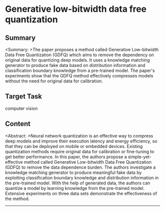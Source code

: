 # Generative low-bitwidth data free quantization

## Summary

<Summary: >The paper proposes a method called Generative Low-bitwidth Data Free Quantization (GDFQ) which aims to remove the dependency on original data for quantizing deep models. It uses a knowledge matching generator to produce fake data based on distribution information and classification boundary knowledge from a pre-trained model. The paper's experiments show that the GDFQ method effectively compresses models without the need for original data for calibration.


## Target Task

computer vision

## Content

<Abstract: >Neural network quantization is an effective way to compress deep models and improve their execution latency and energy efficiency, so that they can be deployed on mobile or embedded devices. Existing quantization methods require original data for calibration or fine-tuning to get better performance. In this paper, the authors propose a simple-yet-effective method called Generative Low-bitwidth Data Free Quantization (GDFQ) to remove the data dependence burden. The authors investigate a knowledge matching generator to produce meaningful fake data by exploiting classification boundary knowledge and distribution information in the pre-trained model. With the help of generated data, the authors can quantize a model by learning knowledge from the pre-trained model. Extensive experiments on three data sets demonstrate the effectiveness of the method.



---


